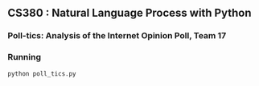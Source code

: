 ## CS380 : Natural Language Process with Python
### Poll-tics: Analysis of the Internet Opinion Poll, Team 17

### Running
```
python poll_tics.py
```
